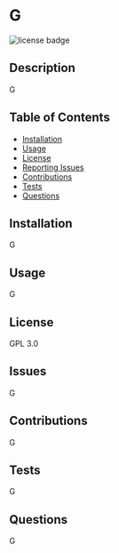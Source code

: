 
# G

![license badge](https://img.shields.io/badge/License-GPL%203.0-red)

## Description
    
G

## Table of Contents

- [Installation](#installation)
- [Usage](#usage)
- [License](#license) 
- [Reporting Issues](#issues) 
- [Contributions](#contributions) 
- [Tests](#tests) 
- [Questions](#questions) 

## Installation
    
G

## Usage
    
G

## License

GPL 3.0
    
## Issues
    
G
    
## Contributions
    
G

## Tests

G

## Questions

G